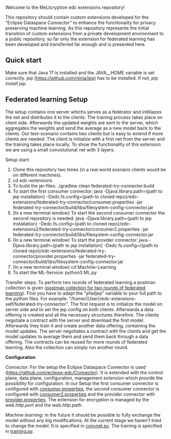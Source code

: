 Welcome to the MeLtcryption edc extensions repository!

This repository should contain custom extensions developed for the "Eclipse Dataspace Connector" to enhance the functionality for privacy preserving machine learning. As this repository represents the initial transition of custom extensions from a private development environment to a public repository, so far only the extension for federated learning has been developed and transferred far enough and is presented here. 

**Quick start**
--------------------------------
Make sure that Java 17 is installed and the JAVA__HOME variable is set correctly.
jep (https://github.com/ninia/jep) has to be installed. If not, *pip install jep*.

**Federated learning Setup**
-------------------
The setup contains one server whichs serves as a federator and initiliazes the net and distributes it to the clients. The training process takes place on client side. Afterwards the updated weights are sent to the server, which aggregates the weights and send the average as a new model back to the clients. 
Our test-scenario contains two clients but is easy to extend if more clients are needed. The client is initialize with a first net from the server and the training takes place locally.
To show the functionality of this extension we are using a small convolutional net with 3 layers. 

Setup start:
1. Clone this repository two times (in a real world scenario clients would be on different machines).
2. cd edc-extensions
3. To build the jar-files: ./gradlew clean federated-try-connector:build
4. To start the first consumer connector: java -Djava.library.path={path to jep installation} -Dedc.fs.config={path to cloned repo}/edc-extensions/federated-try-connector/consumer.properties  -jar federated-try-connector/build/libs/filesystem-config-connector.jar
5. (In a new terminal window) To start the second consumer connector the second repository is needed: java -Djava.library.path={path to jep installation} -Dedc.fs.config={path to cloned repo}/edc-extensions2/federated-try-connector/consumer2.properties  -jar federated-try-connector/build/libs/filesystem-config-connector.jar
6. (In a new terminal window) To start the provider connector: java -Djava.library.path={path to jep installation] -Dedc.fs.config=/{path to cloned repo}/edc-extensions/federated-try-connector/provider.properties  -jar federated-try-connector/build/libs/filesystem-config-connector.jar
7. (In a new terminal window) cd Machine-Learning
8. To start the ML-Service: python3 ML.py

Transfer steps:
To perform two rounds of federated learning a postman collection is given ([postman collection for two rounds of federated learning](federated-try-connector/Federated-learning-two-rounds.postman_collection.json)). First you have to adapt the "pfadjep" variable to your full path to the python files. For example: "/home/{User}/edc-extensions-self/federated-try-connector".
The first request is to initialize the model on server side and to set the jep config on both clients. Afterwards a data offering is created and all the necessary structures therefore. The clients negotiate a contract with the server and download the first model. Afterwards they train it and create another data offering, containing the model updates. The server negotiates a contract with the clients and get the model updates to average them and send them back through a data offering. The contracts can be reused for more rounds of federated learning. Also the collection can simply run another round. 

**Configuration**

*Connector*:
For the setup the Eclipse Dataspace Connector is used (https://github.com/eclipse-edc/Connector). It is extended with the control plane, data plane, configuration, management extension which provide the possibility for configuration. 
In our Setup the first consumer connector is configured with [consumer.properties](federated-try-connector/consumer.properties), the second consumer connector is configured with [consumer2.properties](federated-try-connector/consumer2.properties) and the provider connector with [provider.properties](federated-try-connector/provider.properties).
The extension for encryption is managed by the *web.http.port* and the *web.http.path*. 

*Machine learning*:
In the future it should be possible to fully exchange the model without any big modifications. At the current stage we haven't tried to change the model. It is specified in [convnet.py](federated-try-connector/convnet.py). The training is specified in [training.py](federated-try-connector/training.py).
